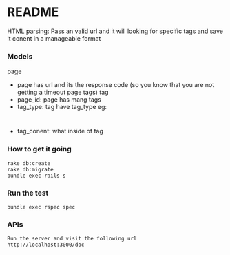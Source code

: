 # README

HTML parsing:
Pass an valid url and it will looking for specific tags and save it conent in a manageable format

### Models
page
  - page has url and its the response code (so you know that you are not getting a timeout page tags)
tag
  - page_id: page has mang tags
  - tag_type: tag have tag_type eg: <a></a> <h1></h1> <h2></h2>
  - tag_conent: what inside of tag

### How to get it going
```
rake db:create
rake db:migrate
bundle exec rails s
```

### Run the test
```
bundle exec rspec spec
```

### APIs
```
Run the server and visit the following url
http://localhost:3000/doc
```
